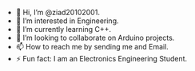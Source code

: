 - 👋 Hi, I’m @ziad20102001.
- 👀 I’m interested in Engineering.
- 🌱 I’m currently learning C++.
- 💞️ I’m looking to collaborate on Arduino projects.
- 📫 How to reach me by sending me and Email.
- ⚡ Fun fact: I am an Electronics Engineering Student.

<!---
ziad20102001/ziad20102001 is a ✨ special ✨ repository because its `README.md` (this file) appears on your GitHub profile.
You can click the Preview link to take a look at your changes.
--->
